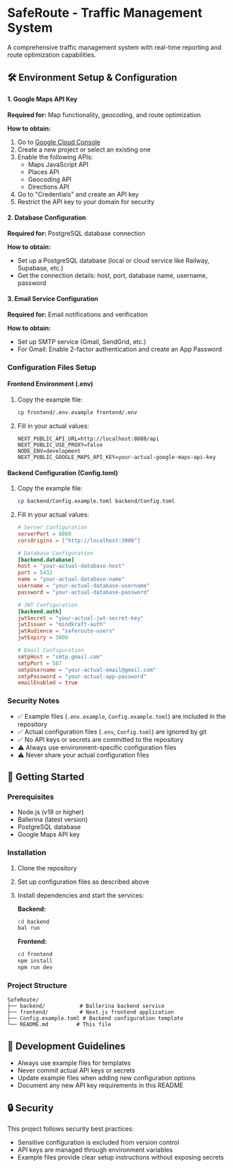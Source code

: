 # SafeRoute - Traffic Management System

A comprehensive traffic management system with real-time reporting and route optimization capabilities.

## 🛠️ Environment Setup & Configuration

#### 1. Google Maps API Key

**Required for:** Map functionality, geocoding, and route optimization

**How to obtain:**
1. Go to [Google Cloud Console](https://console.cloud.google.com/)
2. Create a new project or select an existing one
3. Enable the following APIs:
   - Maps JavaScript API
   - Places API
   - Geocoding API
   - Directions API
4. Go to "Credentials" and create an API key
5. Restrict the API key to your domain for security

#### 2. Database Configuration

**Required for:** PostgreSQL database connection

**How to obtain:**
- Set up a PostgreSQL database (local or cloud service like Railway, Supabase, etc.)
- Get the connection details: host, port, database name, username, password

#### 3. Email Service Configuration

**Required for:** Email notifications and verification

**How to obtain:**
- Set up SMTP service (Gmail, SendGrid, etc.)
- For Gmail: Enable 2-factor authentication and create an App Password

### Configuration Files Setup

#### Frontend Environment (.env)

1. Copy the example file:
   ```bash
   cp frontend/.env.example frontend/.env
   ```

2. Fill in your actual values:
   ```env
   NEXT_PUBLIC_API_URL=http://localhost:8080/api
   NEXT_PUBLIC_USE_PROXY=false
   NODE_ENV=development
   NEXT_PUBLIC_GOOGLE_MAPS_API_KEY=your-actual-google-maps-api-key
   ```

#### Backend Configuration (Config.toml)

1. Copy the example file:
   ```bash
   cp backend/Config.example.toml backend/Config.toml
   ```

2. Fill in your actual values:
   ```toml
   # Server Configuration
   serverPort = 8080
   corsOrigins = ["http://localhost:3000"]

   # Database Configuration
   [backend.database]
   host = "your-actual-database-host"
   port = 5432
   name = "your-actual-database-name"
   username = "your-actual-database-username"
   password = "your-actual-database-password"

   # JWT Configuration
   [backend.auth]
   jwtSecret = "your-actual-jwt-secret-key"
   jwtIssuer = "mindkraft-auth"
   jwtAudience = "saferoute-users"
   jwtExpiry = 3600

   # Email Configuration
   smtpHost = "smtp.gmail.com"
   smtpPort = 587
   smtpUsername = "your-actual-email@gmail.com"
   smtpPassword = "your-actual-app-password"
   emailEnabled = true
   ```

### Security Notes

- ✅ Example files (`.env.example`, `Config.example.toml`) are included in the repository
- ✅ Actual configuration files (`.env`, `Config.toml`) are ignored by git
- ✅ No API keys or secrets are committed to the repository
- ⚠️ Always use environment-specific configuration files
- ⚠️ Never share your actual configuration files

## 🚀 Getting Started

### Prerequisites

- Node.js (v18 or higher)
- Ballerina (latest version)
- PostgreSQL database
- Google Maps API key

### Installation

1. Clone the repository
2. Set up configuration files as described above
3. Install dependencies and start the services:

   **Backend:**
   ```bash
   cd backend
   bal run
   ```

   **Frontend:**
   ```bash
   cd frontend
   npm install
   npm run dev
   ```

### Project Structure

```
SafeRoute/
├── backend/           # Ballerina backend service
├── frontend/          # Next.js frontend application
├── Config.example.toml # Backend configuration template
└── README.md         # This file
```

## 📝 Development Guidelines

- Always use example files for templates
- Never commit actual API keys or secrets
- Update example files when adding new configuration options
- Document any new API key requirements in this README

## 🔒 Security

This project follows security best practices:
- Sensitive configuration is excluded from version control
- API keys are managed through environment variables
- Example files provide clear setup instructions without exposing secrets
